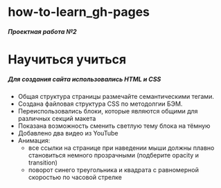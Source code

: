 # how-to-learn_gh-pages

##### Проектная работа №2
# Научиться учиться
##### Для создания сайта использовались HTML и CSS
- Общая структура страницы размечайте семантическими тегами.
- Создана файловая структура CSS по методолгии БЭМ.
- Переиспользовались блоки, которые являются общими для различных секций макета
- Показана возможность сменить светлую тему блока на тёмную
- Добавлено два видео из YouTube
- Анимация:
    * все ссылки на странице при наведении мыши должны плавно становиться немного прозрачными (подберите opacity и transition)
    *  поворот синего треугольника и квадрата с равномерной скоростью по часовой стрелке